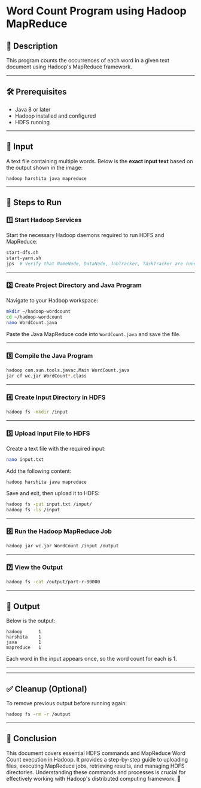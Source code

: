 

# Word Count Program using Hadoop MapReduce

## 📌 Description
This program counts the occurrences of each word in a given text document using Hadoop's MapReduce framework.

---

## 🛠 Prerequisites
- Java 8 or later  
- Hadoop installed and configured  
- HDFS running  

---

## 📂 Input
A text file containing multiple words. Below is the **exact input text** based on the output shown in the image:

```
hadoop harshita java mapreduce
```

---

## 📌 Steps to Run

### 1️⃣ Start Hadoop Services
Start the necessary Hadoop daemons required to run HDFS and MapReduce:
```sh
start-dfs.sh
start-yarn.sh
jps  # Verify that NameNode, DataNode, JobTracker, TaskTracker are running
```

---

### 2️⃣ Create Project Directory and Java Program
Navigate to your Hadoop workspace:
```sh
mkdir ~/hadoop-wordcount
cd ~/hadoop-wordcount
nano WordCount.java
```
Paste the Java MapReduce code into `WordCount.java` and save the file.

---

### 3️⃣ Compile the Java Program
```sh
hadoop com.sun.tools.javac.Main WordCount.java
jar cf wc.jar WordCount*.class
```

---

### 4️⃣ Create Input Directory in HDFS
```sh
hadoop fs -mkdir /input
```

---

### 5️⃣ Upload Input File to HDFS
Create a text file with the required input:
```sh
nano input.txt
```
Add the following content:
```
hadoop harshita java mapreduce
```
Save and exit, then upload it to HDFS:
```sh
hadoop fs -put input.txt /input/
hadoop fs -ls /input
```

---

### 6️⃣ Run the Hadoop MapReduce Job
```sh
hadoop jar wc.jar WordCount /input /output
```

---

### 7️⃣ **View the Output**
```sh
hadoop fs -cat /output/part-r-00000
```

---

## 📌  Output
Below is the  output:

```
hadoop      1
harshita    1
java        1
mapreduce   1
```

Each word in the input appears once, so the word count for each is **1**.

---


---

## ✅ Cleanup (Optional)
To remove previous output before running again:
```sh
hadoop fs -rm -r /output
```

---

## 📌 Conclusion
This document covers essential  HDFS commands and MapReduce Word Count execution in Hadoop. It provides a step-by-step guide to uploading files, executing MapReduce jobs, retrieving results, and managing HDFS directories. Understanding these commands and processes is crucial for effectively working with Hadoop's distributed computing framework. 🚀  

